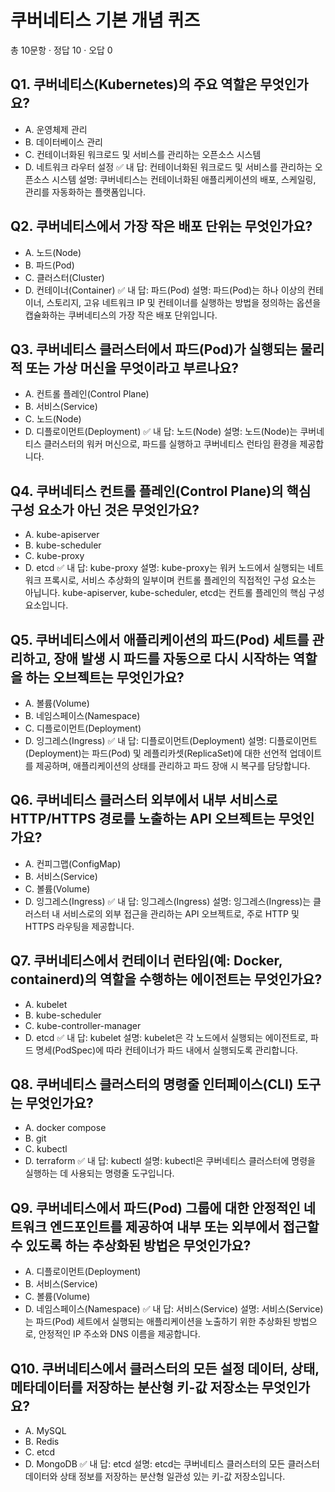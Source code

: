 # 쿠버네티스 기본 개념 퀴즈
총 10문항 · 정답 10 · 오답 0

## Q1. 쿠버네티스(Kubernetes)의 주요 역할은 무엇인가요?
- A. 운영체제 관리
- B. 데이터베이스 관리
- C. 컨테이너화된 워크로드 및 서비스를 관리하는 오픈소스 시스템
- D. 네트워크 라우터 설정
✅ 내 답: 컨테이너화된 워크로드 및 서비스를 관리하는 오픈소스 시스템
설명: 쿠버네티스는 컨테이너화된 애플리케이션의 배포, 스케일링, 관리를 자동화하는 플랫폼입니다.

## Q2. 쿠버네티스에서 가장 작은 배포 단위는 무엇인가요?
- A. 노드(Node)
- B. 파드(Pod)
- C. 클러스터(Cluster)
- D. 컨테이너(Container)
✅ 내 답: 파드(Pod)
설명: 파드(Pod)는 하나 이상의 컨테이너, 스토리지, 고유 네트워크 IP 및 컨테이너를 실행하는 방법을 정의하는 옵션을 캡슐화하는 쿠버네티스의 가장 작은 배포 단위입니다.

## Q3. 쿠버네티스 클러스터에서 파드(Pod)가 실행되는 물리적 또는 가상 머신을 무엇이라고 부르나요?
- A. 컨트롤 플레인(Control Plane)
- B. 서비스(Service)
- C. 노드(Node)
- D. 디플로이먼트(Deployment)
✅ 내 답: 노드(Node)
설명: 노드(Node)는 쿠버네티스 클러스터의 워커 머신으로, 파드를 실행하고 쿠버네티스 런타임 환경을 제공합니다.

## Q4. 쿠버네티스 컨트롤 플레인(Control Plane)의 핵심 구성 요소가 아닌 것은 무엇인가요?
- A. kube-apiserver
- B. kube-scheduler
- C. kube-proxy
- D. etcd
✅ 내 답: kube-proxy
설명: kube-proxy는 워커 노드에서 실행되는 네트워크 프록시로, 서비스 추상화의 일부이며 컨트롤 플레인의 직접적인 구성 요소는 아닙니다. kube-apiserver, kube-scheduler, etcd는 컨트롤 플레인의 핵심 구성 요소입니다.

## Q5. 쿠버네티스에서 애플리케이션의 파드(Pod) 세트를 관리하고, 장애 발생 시 파드를 자동으로 다시 시작하는 역할을 하는 오브젝트는 무엇인가요?
- A. 볼륨(Volume)
- B. 네임스페이스(Namespace)
- C. 디플로이먼트(Deployment)
- D. 잉그레스(Ingress)
✅ 내 답: 디플로이먼트(Deployment)
설명: 디플로이먼트(Deployment)는 파드(Pod) 및 레플리카셋(ReplicaSet)에 대한 선언적 업데이트를 제공하며, 애플리케이션의 상태를 관리하고 파드 장애 시 복구를 담당합니다.

## Q6. 쿠버네티스 클러스터 외부에서 내부 서비스로 HTTP/HTTPS 경로를 노출하는 API 오브젝트는 무엇인가요?
- A. 컨피그맵(ConfigMap)
- B. 서비스(Service)
- C. 볼륨(Volume)
- D. 잉그레스(Ingress)
✅ 내 답: 잉그레스(Ingress)
설명: 잉그레스(Ingress)는 클러스터 내 서비스로의 외부 접근을 관리하는 API 오브젝트로, 주로 HTTP 및 HTTPS 라우팅을 제공합니다.

## Q7. 쿠버네티스에서 컨테이너 런타임(예: Docker, containerd)의 역할을 수행하는 에이전트는 무엇인가요?
- A. kubelet
- B. kube-scheduler
- C. kube-controller-manager
- D. etcd
✅ 내 답: kubelet
설명: kubelet은 각 노드에서 실행되는 에이전트로, 파드 명세(PodSpec)에 따라 컨테이너가 파드 내에서 실행되도록 관리합니다.

## Q8. 쿠버네티스 클러스터의 명령줄 인터페이스(CLI) 도구는 무엇인가요?
- A. docker compose
- B. git
- C. kubectl
- D. terraform
✅ 내 답: kubectl
설명: kubectl은 쿠버네티스 클러스터에 명령을 실행하는 데 사용되는 명령줄 도구입니다.

## Q9. 쿠버네티스에서 파드(Pod) 그룹에 대한 안정적인 네트워크 엔드포인트를 제공하여 내부 또는 외부에서 접근할 수 있도록 하는 추상화된 방법은 무엇인가요?
- A. 디플로이먼트(Deployment)
- B. 서비스(Service)
- C. 볼륨(Volume)
- D. 네임스페이스(Namespace)
✅ 내 답: 서비스(Service)
설명: 서비스(Service)는 파드(Pod) 세트에서 실행되는 애플리케이션을 노출하기 위한 추상화된 방법으로, 안정적인 IP 주소와 DNS 이름을 제공합니다.

## Q10. 쿠버네티스에서 클러스터의 모든 설정 데이터, 상태, 메타데이터를 저장하는 분산형 키-값 저장소는 무엇인가요?
- A. MySQL
- B. Redis
- C. etcd
- D. MongoDB
✅ 내 답: etcd
설명: etcd는 쿠버네티스 클러스터의 모든 클러스터 데이터와 상태 정보를 저장하는 분산형 일관성 있는 키-값 저장소입니다.